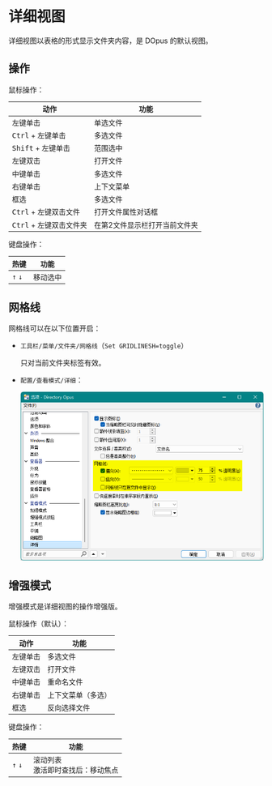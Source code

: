 # 详细视图
详细视图以表格的形式显示文件夹内容，是 DOpus 的默认视图。

## 操作
鼠标操作：

动作 | 功能
--- | ---
左键单击 | 单选文件
<kbd>Ctrl</kbd> + 左键单击 | 多选文件
<kbd>Shift</kbd> + 左键单击 | 范围选中
左键双击 | 打开文件
中键单击 | 多选文件
右键单击 | 上下文菜单
框选 | 多选文件
<kbd>Ctrl</kbd> + 左键双击文件 | 打开文件属性对话框
<kbd>Ctrl</kbd> + 左键双击文件夹 | 在第2文件显示栏打开当前文件夹

键盘操作：

热键 | 功能
--- | ---
<kbd>↑</kbd> <kbd>↓</kbd> | 移动选中

## 网格线
网格线可以在以下位置开启：
- `工具栏/菜单/文件夹/网格线`（`Set GRIDLINESH=toggle`）

  只对当前文件夹标签有效。
- `配置/查看模式/详细`：

  ![](images/详细/网格线.png)

## 增强模式
增强模式是详细视图的操作增强版。

鼠标操作（默认）：

动作 | 功能
--- | ---
左键单击 | 多选文件
左键双击 | 打开文件
中键单击 | 重命名文件
右键单击 | 上下文菜单（多选）
框选 | 反向选择文件

键盘操作：

热键 | 功能
--- | ---
<kbd>↑</kbd> <kbd>↓</kbd> | 滚动列表<br />激活即时查找后：移动焦点
